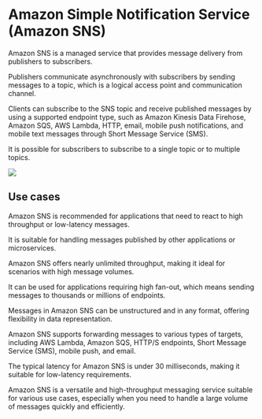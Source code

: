 # Amazon Simple Notification Service (Amazon SNS)

Amazon SNS is a managed service that provides message delivery from publishers to subscribers.

Publishers communicate asynchronously with subscribers by sending messages to a topic, which is a logical access point and communication channel.

Clients can subscribe to the SNS topic and receive published messages by using a supported endpoint type, such as Amazon Kinesis Data Firehose, Amazon SQS, AWS Lambda, HTTP, email, mobile push notifications, and mobile text messages through Short Message Service (SMS).

It is possible for subscribers to subscribe to a single topic or to multiple topics.

![](amazon-sns.jpg)


## Use cases

Amazon SNS is recommended for applications that need to react to high throughput or low-latency messages.

It is suitable for handling messages published by other applications or microservices.

Amazon SNS offers nearly unlimited throughput, making it ideal for scenarios with high message volumes.

It can be used for applications requiring high fan-out, which means sending messages to thousands or millions of endpoints.

Messages in Amazon SNS can be unstructured and in any format, offering flexibility in data representation.

Amazon SNS supports forwarding messages to various types of targets, including AWS Lambda, Amazon SQS, HTTP/S endpoints, Short Message Service (SMS), mobile push, and email.

The typical latency for Amazon SNS is under 30 milliseconds, making it suitable for low-latency requirements.

Amazon SNS is a versatile and high-throughput messaging service suitable for various use cases, especially when you need to handle a large volume of messages quickly and efficiently.